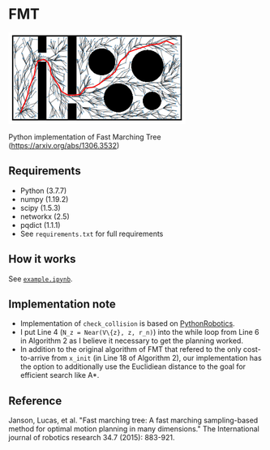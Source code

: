 # FMT

![result](assets/result.png)

Python implementation of Fast Marching Tree (https://arxiv.org/abs/1306.3532)

## Requirements
- Python (3.7.7)
- numpy (1.19.2)
- scipy (1.5.3)
- networkx (2.5)
- pqdict (1.1.1)
- See `requirements.txt` for full requirements

## How it works
See [`example.ipynb`](https://github.com/yonetaniryo/fmt/blob/main/example.ipynb).

## Implementation note
- Implementation of `check_collision` is based on [PythonRobotics](https://github.com/AtsushiSakai/PythonRobotics).
- I put Line 4 (`N_z = Near(V\{z}, z, r_n)`) into the while loop from Line 6 in Algorithm 2 as I believe it necessary to get the planning worked.
- In addition to the original algorithm of FMT that refered to the only cost-to-arrive from `x_init` (in Line 18 of Algorithm 2), our implementation has the option to additionally use the Euclidiean distance to the goal for efficient search like A*.

## Reference

Janson, Lucas, et al. "Fast marching tree: A fast marching sampling-based method for optimal motion planning in many dimensions." The International journal of robotics research 34.7 (2015): 883-921.
